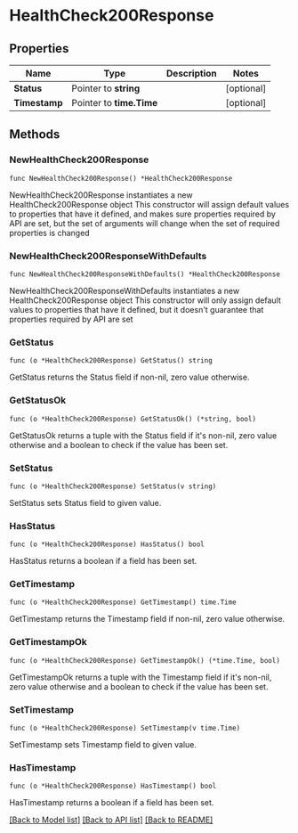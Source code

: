 # HealthCheck200Response

## Properties

Name | Type | Description | Notes
------------ | ------------- | ------------- | -------------
**Status** | Pointer to **string** |  | [optional] 
**Timestamp** | Pointer to **time.Time** |  | [optional] 

## Methods

### NewHealthCheck200Response

`func NewHealthCheck200Response() *HealthCheck200Response`

NewHealthCheck200Response instantiates a new HealthCheck200Response object
This constructor will assign default values to properties that have it defined,
and makes sure properties required by API are set, but the set of arguments
will change when the set of required properties is changed

### NewHealthCheck200ResponseWithDefaults

`func NewHealthCheck200ResponseWithDefaults() *HealthCheck200Response`

NewHealthCheck200ResponseWithDefaults instantiates a new HealthCheck200Response object
This constructor will only assign default values to properties that have it defined,
but it doesn't guarantee that properties required by API are set

### GetStatus

`func (o *HealthCheck200Response) GetStatus() string`

GetStatus returns the Status field if non-nil, zero value otherwise.

### GetStatusOk

`func (o *HealthCheck200Response) GetStatusOk() (*string, bool)`

GetStatusOk returns a tuple with the Status field if it's non-nil, zero value otherwise
and a boolean to check if the value has been set.

### SetStatus

`func (o *HealthCheck200Response) SetStatus(v string)`

SetStatus sets Status field to given value.

### HasStatus

`func (o *HealthCheck200Response) HasStatus() bool`

HasStatus returns a boolean if a field has been set.

### GetTimestamp

`func (o *HealthCheck200Response) GetTimestamp() time.Time`

GetTimestamp returns the Timestamp field if non-nil, zero value otherwise.

### GetTimestampOk

`func (o *HealthCheck200Response) GetTimestampOk() (*time.Time, bool)`

GetTimestampOk returns a tuple with the Timestamp field if it's non-nil, zero value otherwise
and a boolean to check if the value has been set.

### SetTimestamp

`func (o *HealthCheck200Response) SetTimestamp(v time.Time)`

SetTimestamp sets Timestamp field to given value.

### HasTimestamp

`func (o *HealthCheck200Response) HasTimestamp() bool`

HasTimestamp returns a boolean if a field has been set.


[[Back to Model list]](../README.md#documentation-for-models) [[Back to API list]](../README.md#documentation-for-api-endpoints) [[Back to README]](../README.md)


